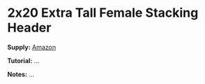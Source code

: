 # 2x20 Extra Tall Female Stacking Header

**Supply:** [Amazon](https://www.amazon.ca/gp/product/B071FT161B/ref=ppx_yo_dt_b_asin_title_o00_s00?ie=UTF8&psc=1)

**Tutorial:** ...

**Notes:** ...
